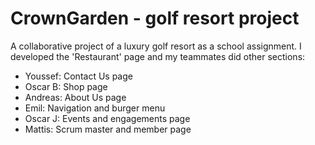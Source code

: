 # CrownGarden - golf resort project

A collaborative project of a luxury golf resort as a school assignment. I developed the 'Restaurant' page and my teammates did other sections:

- Youssef: Contact Us page
- Oscar B: Shop page
- Andreas: About Us page
- Emil: Navigation and burger menu
- Oscar J: Events and engagements page
- Mattis: Scrum master and member page
